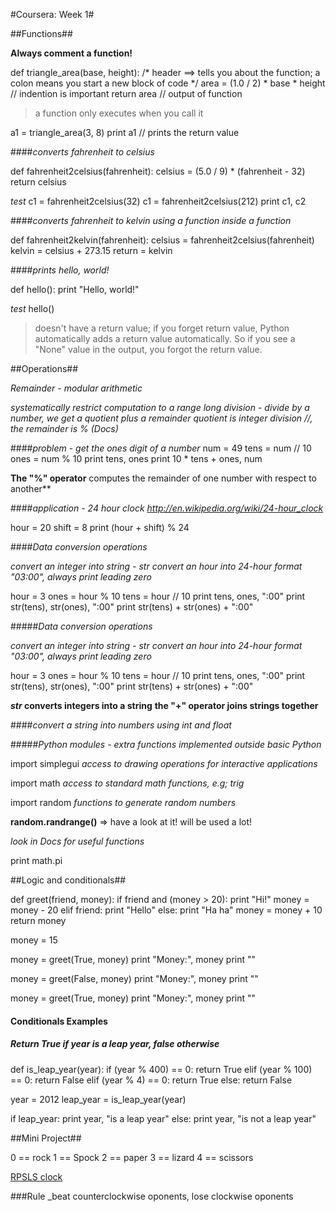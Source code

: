 #Coursera: Week 1#

##Functions##

**Always comment a function!**

def triangle_area(base, height): /* header ==> tells you about the function; a colon means you start a new block of code */
    area = (1.0 / 2) * base * height // indention is important
    return area // output of function

> a function only executes when you call it

a1 = triangle_area(3, 8)
print a1 // prints the return value

####_converts fahrenheit to celsius_

def fahrenheit2celsius(fahrenheit):
    celsius = (5.0 / 9) * (fahrenheit - 32)
    return celsius

_test_
c1 = fahrenheit2celsius(32)
c1 = fahrenheit2celsius(212)
print c1, c2

####_converts fahrenheit to kelvin_
_using a function inside a function_

def fahrenheit2kelvin(fahrenheit):
    celsius = fahrenheit2celsius(fahrenheit)
    kelvin = celsius + 273.15
    return = kelvin

####_prints hello, world!_

def hello():
    print "Hello, world!"

_test_
hello()

> doesn't have a return value;
> if you forget return value, Python automatically adds a return value automatically. So if you see a "None" value in the output, you forgot the return value.

##Operations##

_Remainder - modular arithmetic_

_systematically restrict computation to a range_
_long division - divide by a number, we get a quotient plus a remainder_
_quotient is integer division //, the remainder is % (Docs)_


####_problem - get the ones digit of a number_
num = 49
tens = num // 10
ones = num % 10
print tens, ones
print 10 * tens + ones, num


**The "%" operator** computes the remainder of one number with respect to another**


####_application - 24 hour clock_
_http://en.wikipedia.org/wiki/24-hour_clock_

hour = 20
shift = 8
print (hour + shift) % 24

####_Data conversion operations_

_convert an integer into string - str_
_convert an hour into 24-hour format "03:00", always print leading zero_

hour = 3
ones = hour % 10
tens = hour // 10
print tens, ones, ":00"
print str(tens), str(ones), ":00"
print str(tens) + str(ones) + ":00"


#####_Data conversion operations_

_convert an integer into string - str_
_convert an hour into 24-hour format "03:00", always print leading zero_

hour = 3
ones = hour % 10
tens = hour // 10
print tens, ones, ":00"
print str(tens), str(ones), ":00"
print str(tens) + str(ones) + ":00"

**_str_ converts integers into a string**
**the "+" operator joins strings together**

####_convert a string into numbers using int and float_



#####_Python modules - extra functions implemented outside basic Python_

import simplegui    _access to drawing operations for interactive applications_

import math         _access to standard math functions, e.g; trig_

import random       _functions to generate random numbers_

**random.randrange()** => have a look at it! will be used a lot!

_look in Docs for useful functions_

print math.pi

##Logic and conditionals##

def greet(friend, money):
    if friend and (money > 20):
        print "Hi!"
        money = money - 20
    elif friend:
        print "Hello"
    else:
        print "Ha ha"
        money = money + 10
    return money


money = 15

money = greet(True, money)
print "Money:", money
print ""

money = greet(False, money)
print "Money:", money
print ""

money = greet(True, money)
print "Money:", money
print ""



#### Conditionals Examples

##### Return True if year is a leap year, false otherwise
def is_leap_year(year):
    if (year % 400) == 0:
        return True
    elif (year % 100) == 0:
        return False
    elif (year % 4) == 0:
        return True
    else:
        return False


year = 2012
leap_year = is_leap_year(year)
    
if leap_year:
    print year, "is a leap year"
else:
    print year, "is not a leap year"



##Mini Project##

0 == rock
1 == Spock
2 == paper
3 == lizard
4 == scissors

[RPSLS clock](http://goo.gl/dc7zui)

###Rule
_beat counterclockwise oponents, lose clockwise oponents
